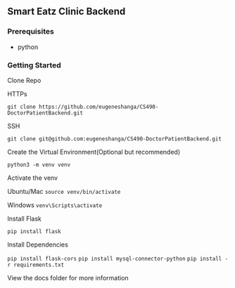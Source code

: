 ## Smart Eatz Clinic Backend

### Prerequisites
- python

### Getting Started

Clone Repo

HTTPs

`git clone https://github.com/eugeneshanga/CS490-DoctorPatientBackend.git`

SSH

`git clone git@github.com:eugeneshanga/CS490-DoctorPatientBackend.git`

Create the Virtual Environment(Optional but recommended)

`python3 -m venv venv`

Activate the venv

Ubuntu/Mac
`source venv/bin/activate`

Windows
`venv\Scripts\activate`

Install Flask

`pip install flask`

Install Dependencies

`pip install flask-cors`
`pip install mysql-connector-python`
`pip install -r requirements.txt`


View the docs folder for more information